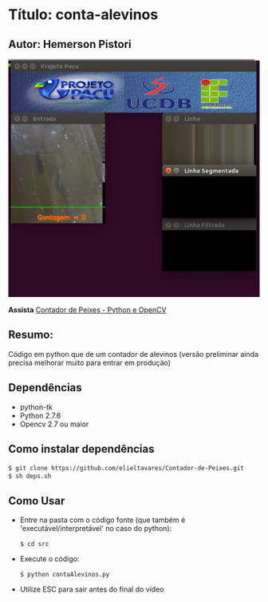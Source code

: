 # Título: conta-alevinos
## Autor: Hemerson Pistori

![Constador-de-Peixes](https://github.com/elieltavares/Contador-de-Peixes/raw/master/imagem/projetopacu.png)

**Assista**  [Contador de Peixes - Python e OpenCV](https://www.youtube.com/watch?v=8U8WvXuwUoQ)

## Resumo: 

Código em python que de um contador de alevinos (versão preliminar ainda precisa melhorar muito para entrar em produção)

## Dependências

- python-tk
- Python 2.7.6 
- Opencv 2.7 ou maior

## Como instalar dependências
  ```
  $ git clone https://github.com/elieltavares/Contador-de-Peixes.git
  $ sh deps.sh
  ```
## Como Usar
 
- Entre na pasta com o código fonte (que também é 'executável/interpretável' no caso do python):
  ``` 
  $ cd src 
  ```  
- Execute o código: 
  ```
  $ python contaAlevinos.py 
  ```
- Utilize ESC para sair antes do final do vídeo 


